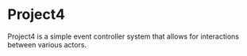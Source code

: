 # Project4

Project4 is a simple event controller system that allows for interactions between various actors.
 
